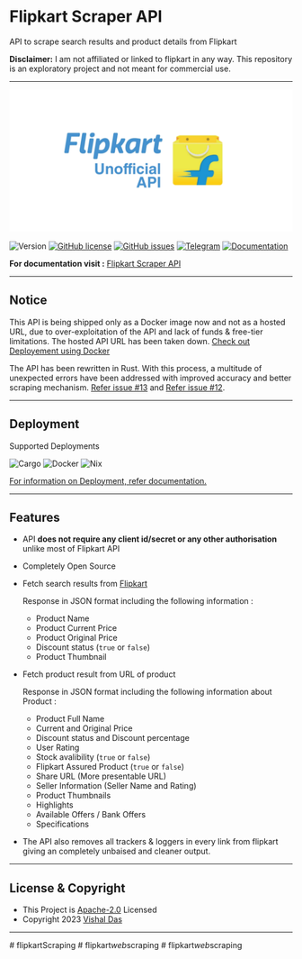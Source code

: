 # Flipkart Scraper API

API to scrape search results and product details from Flipkart

**Disclaimer:** I am not affiliated or linked to flipkart in any way. This repository is an exploratory project and not meant for commercial use.

---

![Flipkart API Banner](/banner.png)

![Version](https://img.shields.io/badge/dynamic/toml?url=https%3A%2F%2Fraw.githubusercontent.com%2Fdvishal485%2Fflipkart-scraper-api%2Fmain%2FCargo.toml&query=package.version&label=version)
[![GitHub license](https://img.shields.io/github/license/dvishal485/flipkart-scraper-api)](https://github.com/dvishal485/flipkart-scraper-api/blob/main/LICENSE)
[![GitHub issues](https://img.shields.io/github/issues/dvishal485/flipkart-scraper-api)](https://github.com/dvishal485/flipkart-scraper-api/issues)
[![Telegram](https://img.shields.io/badge/-dvishal485-blue?style=flat&logo=telegram)](https://t.me/dvishal485)
[![Documentation](https://img.shields.io/badge/API-Documentation-blue)](https://dvishal485.github.io/flipkart-scraper-api/)

**For documentation visit :** [Flipkart Scraper API](https://dvishal485.github.io/flipkart-scraper-api/)

---

## Notice

This API is being shipped only as a Docker image now and not as a hosted URL, due to over-exploitation of the API and lack of funds & free-tier limitations. The hosted API URL has been taken down. [Check out Deployement using Docker](#deployment)

The API has been rewritten in Rust. With this process, a multitude of unexpected errors have been addressed with improved accuracy and better scraping mechanism. [Refer issue #13](https://github.com/dvishal485/flipkart-scraper-api/issues/13) and [Refer issue #12](https://github.com/dvishal485/flipkart-scraper-api/issues/12).

---

## Deployment

Supported Deployments

![Cargo](https://img.shields.io/badge/Cargo--red?logo=rust) ![Docker](https://img.shields.io/badge/Docker--blue?logo=docker) ![Nix](https://img.shields.io/badge/Nix--blue?logo=nixos)

[For information on Deployment, refer documentation.](https://dvishal485.github.io/flipkart-scraper-api/#deployment)

---

## Features

- API **does not require any client id/secret or any other authorisation** unlike most of Flipkart API
- Completely Open Source
- Fetch search results from [Flipkart](https://www.flipkart.com/)

    Response in JSON format including the following information :
  - Product Name
  - Product Current Price
  - Product Original Price
  - Discount status (`true` or `false`)
  - Product Thumbnail

- Fetch product result from URL of product

    Response in JSON format including the following information about Product :
  - Product Full Name
  - Current and Original Price
  - Discount status and Discount percentage
  - User Rating
  - Stock avalibility (`true` or `false`)
  - Flipkart Assured Product (`true` or `false`)
  - Share URL (More presentable URL)
  - Seller Information (Seller Name and Rating)
  - Product Thumbnails
  - Highlights
  - Available Offers / Bank Offers
  - Specifications

- The API also removes all trackers & loggers in every link from flipkart giving an completely unbaised and cleaner output.

---

## License & Copyright

- This Project is [Apache-2.0](./LICENSE) Licensed
- Copyright 2023 [Vishal Das](https://github.com/dvishal485)

---
#   f l i p k a r t S c r a p i n g 
 
 #   f l i p k a r t _ w e b _ s c r a p i n g 
 
 #   f l i p k a r t _ w e b _ s c r a p i n g 
 
 